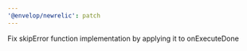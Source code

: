 ```yaml
---
'@envelop/newrelic': patch
---
```


Fix skipError function implementation by applying it to onExecuteDone
